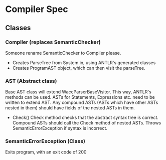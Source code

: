 # Compiler Spec

## Classes

### Compiler (replaces SemanticChecker)
Someone rename SemanticChecker to Compiler please.
- Creates ParseTree from System.in, using ANTLR's generated classes
- Creates ProgramAST object, which can then visit the parseTree.

### AST (Abstract class)
Base AST class will extend WaccParserBaseVisitor<AST>. This way, ANTLR's
methods can be used.
ASTs for Statements, Expressions etc. need to be written to extend AST.
Any compound ASTs (ASTs which have other ASTs nested in them) should have fields
of the nested ASTs in them.
- Check()
  Check method checks that the abstract syntax tree is correct.
  Compound ASTs should call the Check method of nested ASTs.
  Throws SemanticErrorException if syntax is incorrect.

### SemanticErrorException (Class)
Exits program, with an exit code of 200
